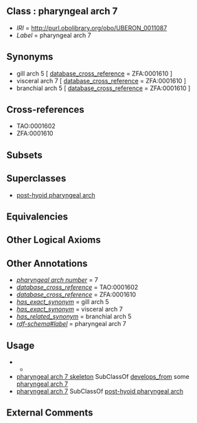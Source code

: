 
## Class : pharyngeal arch 7

 * *IRI* = http://purl.obolibrary.org/obo/UBERON_0011087
 * *Label* = pharyngeal arch 7

## Synonyms

 * gill arch 5 [ [database_cross_reference](../../ef/oboInOwl#hasDbXref.md) = ZFA:0001610 ]
 * visceral arch 7 [ [database_cross_reference](../../ef/oboInOwl#hasDbXref.md) = ZFA:0001610 ]
 * branchial arch 5 [ [database_cross_reference](../../ef/oboInOwl#hasDbXref.md) = ZFA:0001610 ]

## Cross-references

 * TAO:0001602
 * ZFA:0001610

## Subsets


## Superclasses

 * [post-hyoid pharyngeal arch](../../UBERON/96/UBERON_0008896.md)

## Equivalencies


## Other Logical Axioms


## Other Annotations

 * *[pharyngeal arch number](../../UBPROP/03/UBPROP_0000103.md)* = 7
 * *[database_cross_reference](../../ef/oboInOwl#hasDbXref.md)* = TAO:0001602
 * *[database_cross_reference](../../ef/oboInOwl#hasDbXref.md)* = ZFA:0001610
 * *[has_exact_synonym](../../ym/oboInOwl#hasExactSynonym.md)* = gill arch 5
 * *[has_exact_synonym](../../ym/oboInOwl#hasExactSynonym.md)* = visceral arch 7
 * *[has_related_synonym](../../ym/oboInOwl#hasRelatedSynonym.md)* = branchial arch 5
 * *[rdf-schema#label](../../el/rdf-schema#label.md)* = pharyngeal arch 7

## Usage

 * -
 * [pharyngeal arch 7 skeleton](../../UBERON/29/UBERON_2001229.md) SubClassOf [develops_from](../../RO/02/RO_0002202.md) some [pharyngeal arch 7](../../UBERON/87/UBERON_0011087.md)
 * [pharyngeal arch 7](../../UBERON/87/UBERON_0011087.md) SubClassOf [post-hyoid pharyngeal arch](../../UBERON/96/UBERON_0008896.md)

## External Comments

